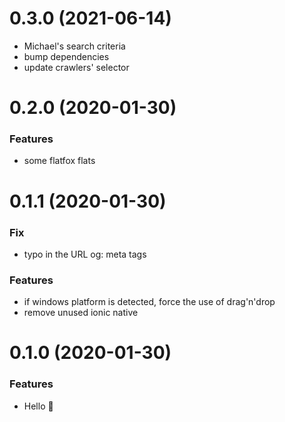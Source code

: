 # 0.3.0 (2021-06-14)

- Michael's search criteria
- bump dependencies
- update crawlers' selector

# 0.2.0 (2020-01-30)

### Features

- some flatfox flats

<a name="0.1.1"></a>

# 0.1.1 (2020-01-30)

### Fix

- typo in the URL og: meta tags

### Features

- if windows platform is detected, force the use of drag'n'drop
- remove unused ionic native

# 0.1.0 (2020-01-30)

### Features

- Hello 👋
